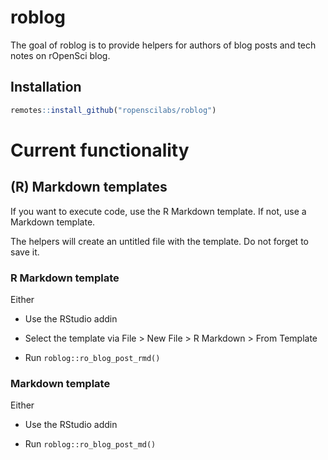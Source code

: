 # roblog

The goal of roblog is to provide helpers for authors of blog posts and tech notes on rOpenSci blog.

## Installation

``` r
remotes::install_github("ropenscilabs/roblog")
```

# Current functionality

## (R) Markdown templates

If you want to execute code, use the R Markdown template. If not, use a Markdown template.

The helpers will create an untitled file with the template. Do not forget to save it.

### R Markdown template

Either

* Use the RStudio addin

* Select the template via File > New File > R Markdown > From Template

* Run `roblog::ro_blog_post_rmd()`

### Markdown template

Either

* Use the RStudio addin

* Run `roblog::ro_blog_post_md()`
